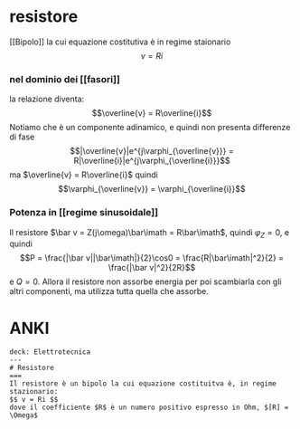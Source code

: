 # resistore
[[Bipolo]] la cui equazione costitutiva è in regime staionario
$$v = Ri$$

### nel dominio dei [[fasori]]
la relazione diventa:
$$\overline{v} = R\overline{i}$$
Notiamo che è un componente adinamico, e quindi non presenta differenze di fase
$$|\overline{v}|e^{j\varphi_{\overline{v}}} = R|\overline{i}|e^{j\varphi_{\overline{i}}}$$
ma $\overline{v} = R\overline{i}$ quindi $$\varphi_{\overline{v}} = \varphi_{\overline{i}}$$

### Potenza in [[regime sinusoidale]]
Il resistore $\bar v = Z(j\omega)\bar\imath = R\bar\imath$, quindi $\varphi_Z=0$, e quindi
$$P = \frac{|\bar v||\bar\imath|}{2}\cos0 = \frac{R|\bar\imath|^2}{2} = \frac{|\bar v|^2}{2R}$$
e $Q=0$. Allora il resistore non assorbe energia per poi scambiarla con gli altri componenti, ma utilizza tutta quella che assorbe.

# ANKI

```anki
deck: Elettrotecnica
---
# Resistore
===
Il resistore è un bipolo la cui equazione costituitva è, in regime stazionario:
$$ v = Ri $$
dove il coefficiente $R$ è un numero positivo espresso in Ohm, $[R] = \Omega$
```

